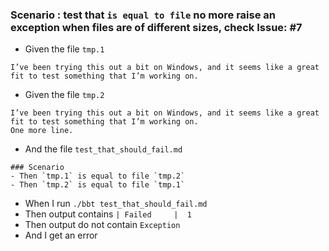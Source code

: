 ### Scenario : test that `is equal to file` no more raise an exception when files are of different sizes, check Issue: #7 

- Given the file `tmp.1`
```
I’ve been trying this out a bit on Windows, and it seems like a great fit to test something that I’m working on.
```
- Given the file `tmp.2`
```
I’ve been trying this out a bit on Windows, and it seems like a great fit to test something that I’m working on.
One more line.
```

- And the file `test_that_should_fail.md`
```
### Scenario
- Then `tmp.1` is equal to file `tmp.2`
- Then `tmp.2` is equal to file `tmp.1`
```

- When I run `./bbt test_that_should_fail.md`
- Then output contains `| Failed     |  1`
- Then output do not contain `Exception`
- And I get an error

